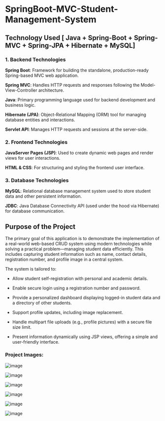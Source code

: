 # SpringBoot-MVC-Student-Management-System

## Technology Used [ Java + Spring-Boot + Spring-MVC + Spring-JPA + Hibernate + MySQL]
### 1. Backend Technologies
      
**Spring Boot**: Framework for building the standalone, production-ready Spring-based MVC web application.
      
**Spring MVC**: Handles HTTP requests and responses following the Model-View-Controller architecture.

**Java**: Primary programming language used for backend development and business logic.

**Hibernate (JPA)**: Object-Relational Mapping (ORM) tool for managing database entities and interactions.

**Servlet API**: Manages HTTP requests and sessions at the server-side.

### 2. Frontend Technologies
**JavaServer Pages (JSP)**: Used to create dynamic web pages and render views for user interactions.

**HTML & CSS**: For structuring and styling the frontend user interface.

### 3. Database Technologies
**MySQL**: Relational database management system used to store student data and other persistent information.

**JDBC**: Java Database Connectivity API (used under the hood via Hibernate) for database communication.


## Purpose of the Project
The primary goal of this application is to demonstrate the implementation of a real-world web-based CRUD system using modern technologies while solving a practical problem—managing student data efficiently. This includes capturing student information such as name, contact details, registration number, and profile image in a central system.

The system is tailored to:

  - Allow student self-registration with personal and academic details.

  - Enable secure login using a registration number and password.

  - Provide a personalized dashboard displaying logged-in student data and a directory of other students.

  - Support profile updates, including image replacement.

  - Handle multipart file uploads (e.g., profile pictures) with a secure file size limit.

  - Present information dynamically using JSP views, offering a simple and user-friendly interface.

### Project Images:

![image](https://github.com/user-attachments/assets/a00f3dca-494d-4920-afdc-564eb879a49f)

![image](https://github.com/user-attachments/assets/19231ad2-f367-4ffa-8924-d0974b63c8d9)

![image](https://github.com/user-attachments/assets/165698fa-c0f0-4efa-a5ff-dfb09c3f860d)

![image](https://github.com/user-attachments/assets/f9f75ce1-05bc-4832-8771-ab444d50fc65)

![image](https://github.com/user-attachments/assets/82783b78-0b0e-4931-bffa-925506f2fdaf)

![image](https://github.com/user-attachments/assets/f3c47a8e-7578-44a6-8300-1b081b03876d)







